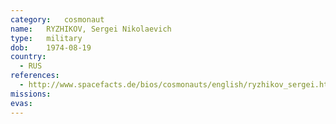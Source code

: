 ```yaml
---
category:	cosmonaut
name:	RYZHIKOV, Sergei Nikolaevich
type:	military
dob:	1974-08-19
country:
  - RUS
references:
  - http://www.spacefacts.de/bios/cosmonauts/english/ryzhikov_sergei.htm
missions:
evas:
---
```

